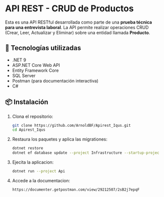 # API REST - CRUD de Productos

Esta es una API RESTful desarrollada como parte de una **prueba técnica para una entrevista laboral**. La API permite realizar operaciones CRUD (Crear, Leer, Actualizar y Eliminar) sobre una entidad llamada **Producto**.

## 📌 Tecnologías utilizadas

- .NET 9
- ASP.NET Core Web API
- Entity Framework Core
- SQL Server 
- Postman (para documentación interactiva)
- C#

## 📦 Instalación

1. Clona el repositorio:
   ```bash
   git clone https://github.com/ArnoldBF/Apirest_Iqus.git
   cd Apirest_Iqus
2. Restaura los paquetes y aplica las migrationes:
   ```bash
   dotnet restore
   dotnet ef database update --project Infrastructure --startup-project Api
3. Ejecita la aplicacion:
   ```bash
   dotnet run --project Api
4. Accede a la documentacion:
   ```bash
   https://documenter.getpostman.com/view/29212507/2sB2j7epqF 
